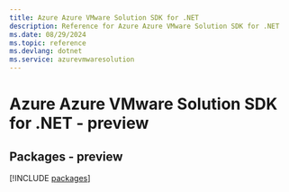 ```yaml
---
title: Azure Azure VMware Solution SDK for .NET
description: Reference for Azure Azure VMware Solution SDK for .NET
ms.date: 08/29/2024
ms.topic: reference
ms.devlang: dotnet
ms.service: azurevmwaresolution
---
```

# Azure Azure VMware Solution SDK for .NET - preview
## Packages - preview
[!INCLUDE [packages](azure-vmware-solution-index.md)]